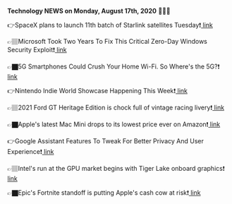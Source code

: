 <b>Technology NEWS on Monday, August 17th, 2020</b> 📡📡📡 

👉SpaceX plans to launch 11th batch of Starlink satellites Tuesday❗️<a href='https://techblock.club/?p=6651'> link</a>

👉🏽Microsoft Took Two Years To Fix This Critical Zero-Day Windows Security Exploit❗️<a href='https://techblock.club/?p=6653'> link</a>

👉🏿5G Smartphones Could Crush Your Home Wi-Fi. So Where's the 5G?❗️<a href='https://techblock.club/?p=6655'> link</a>

👉Nintendo Indie World Showcase Happening This Week❗️<a href='https://techblock.club/?p=6657'> link</a>

👉🏽2021 Ford GT Heritage Edition is chock full of vintage racing livery❗️<a href='https://techblock.club/?p=6659'> link</a>

👉🏿Apple's latest Mac Mini drops to its lowest price ever on Amazon❗️<a href='https://techblock.club/?p=6661'> link</a>

👉Google Assistant Features To Tweak For Better Privacy And User Experience❗️<a href='https://techblock.club/?p=6663'> link</a>

👉🏽Intel's run at the GPU market begins with Tiger Lake onboard graphics❗️<a href='https://techblock.club/?p=6665'> link</a>

👉🏿Epic's Fortnite standoff is putting Apple's cash cow at risk❗️<a href='https://techblock.club/?p=6667'> link</a>

